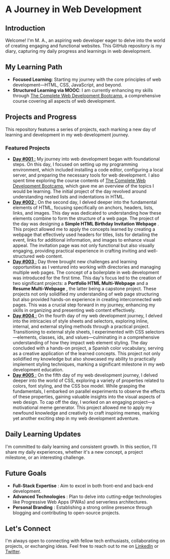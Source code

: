 # A Journey in Web Development

## Introduction

Welcome! I'm M. A., an aspiring web developer eager to delve into the world of creating engaging and functional websites. This GitHub repository is my diary, capturing my daily progress and learnings in web development.

## My Learning Path

- **Focused Learning**: Starting my journey with the core principles of web development—HTML, CSS, JavaScript, and beyond.
- **Structured Learning via MOOC**: I am currently enhancing my skills through [The Complete Web Development Bootcamp](https://www.udemy.com/course/the-complete-web-development-bootcamp/), a comprehensive course covering all aspects of web development.

## Projects and Progress

This repository features a series of projects, each marking a new day of learning and development in my web development journey.

### Featured Projects

- [**Day #001** :](Projects/Day_001/) My journey into web development began with foundational steps. On this day, I focused on setting up my programming environment, which included installing a code editor, configuring a local server, and preparing the necessary tools for web development. I also spent time exploring the course contents of [The Complete Web Development Bootcamp](https://www.udemy.com/course/the-complete-web-development-bootcamp/), which gave me an overview of the topics I would be learning. The initial project of the day revolved around understanding nested lists and indentations in HTML.
- [**Day #002** :](Projects/Day_002/) On the second day, I delved deeper into the fundamental elements of HTML, focusing specifically on anchors, headers, lists, links, and images. This day was dedicated to understanding how these elements combine to form the structure of a web page. The project of the day was designing a  **Simple HTML Birthday Invitation Webpage** . This project allowed me to apply the concepts learned by creating a webpage that effectively used headers for titles, lists for detailing the event, links for additional information, and images to enhance visual appeal. The invitation page was not only functional but also visually engaging, providing practical experience in crafting inviting and well-structured web content.
- [**Day #003** :](Projects/Day_003/) Day three brought new challenges and learning opportunities as I ventured into working with directories and managing multiple web pages. The concept of a boilerplate in web development was introduced for the first time. This day's focus led to the creation of two significant projects: a **Portfolio HTML Multi-Webpage** and a  **Resume Multi-Webpage** , the latter being a capstone project. These projects not only solidified my understanding of web page structuring but also provided hands-on experience in creating interconnected web pages. This was a crucial step forward in my journey, enhancing my skills in organizing and presenting web content effectively.
- [**Day #004** :](Projects/Day_004/) On the fourth day of my web development journey, I delved into the intricacies of style sheets and selectors, exploring inline, internal, and external styling methods through a practical project. Transitioning to external style sheets, I experimented with CSS selectors—elements, classes, ids, and values—culminating in a comprehensive understanding of how they impact web element styling. The day concluded with a hands-on project, a Spanish color vocabulary, serving as a creative application of the learned concepts. This project not only solidified my knowledge but also showcased my ability to practically implement styling techniques, marking a significant milestone in my web development education.
- [**Day #005** :](Projects/Day_005/) On the fifth day of my web development journey, I delved deeper into the world of CSS, exploring a variety of properties related to colors, font styling, and the CSS box model. While grasping the fundamentals, I embarked on parallel experiments to observe the effects of these properties, gaining valuable insights into the visual aspects of web design. To cap off the day, I worked on an engaging project—a motivational meme generator. This project allowed me to apply my newfound knowledge and creativity to craft inspiring memes, marking yet another exciting step in my web development adventure.

## Daily Learning Updates

I'm committed to daily learning and consistent growth. In this section, I'll share my daily experiences, whether it's a new concept, a project milestone, or an interesting challenge.

## Future Goals

* **Full-Stack Expertise** : Aim to excel in both front-end and back-end development.
* **Advanced Technologies** : Plan to delve into cutting-edge technologies like Progressive Web Apps (PWAs) and serverless architectures.
* **Personal Branding** : Establishing a strong online presence through blogging and contributing to open-source projects.

## Let's Connect

I'm always open to connecting with fellow tech enthusiasts, collaborating on projects, or exchanging ideas. Feel free to reach out to me on [LinkedIn](Your-LinkedIn-URL) or [Twitter](https://www.twitter.com/mohliyet).
